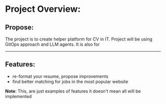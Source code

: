 # Project Overview:

## Propose:
The project is to create helper platform for CV in IT. 
Project will be using GitOps approach and LLM agents. 
It is also for 

---
## Features:
- re-format your resume, propose improvements
- find better matching for jobs in the most popular website

**Note**: This, are just examples of features it doesn't mean all will be implemented
